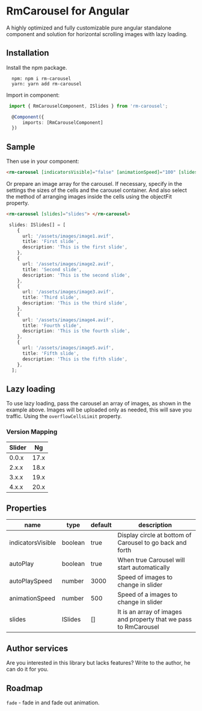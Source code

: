 # RmCarousel for Angular

A highly optimized and fully customizable pure angular standalone component and solution for horizontal scrolling images with lazy loading.

## Installation

Install the npm package.

```
  npm: npm i rm-carousel
  yarn: yarn add rm-carousel
```

Import in component:

```ts
 import { RmCarouselComponent, ISlides } from 'rm-carousel';

  @Component({
      imports: [RmCarouselComponent]
  })
```

## Sample

Then use in your component:

```html
<rm-carousel [indicatorsVisible]="false" [animationSpeed]="100" [slides]="slides" [autoPlay]="true" [autoPlaySpeed]="4000"> </rm-carousel>
```

Or prepare an image array for the carousel. If necessary, specify in the settings the sizes of the cells and the carousel container. And also select the method of arranging images inside the cells using the objectFit property.

```html
<rm-carousel [slides]="slides"> </rm-carousel>
```

```ts
 slides: ISlides[] = [
    {
      url: '/assets/images/image1.avif',
      title: 'First slide',
      description: 'This is the first slide',
    },
    {
      url: '/assets/images/image2.avif',
      title: 'Second slide',
      description: 'This is the second slide',
    },
    {
      url: '/assets/images/image3.avif',
      title: 'Third slide',
      description: 'This is the third slide',
    },
    {
      url: '/assets/images/image4.avif',
      title: 'Fourth slide',
      description: 'This is the fourth slide',
    },
    {
      url: '/assets/images/image5.avif',
      title: 'Fifth slide',
      description: 'This is the fifth slide',
    },
  ];
```

## Lazy loading

To use lazy loading, pass the carousel an array of images, as shown in the example above. Images will be uploaded only as needed, this will save you traffic. Using the `overflowCellsLimit` property.

### Version Mapping

| Slider | Ng   |
|--------|------|
| 0.0.x  | 17.x |
| 2.x.x  | 18.x |
| 3.x.x  | 19.x |
| 4.x.x  | 20.x |

## Properties

| name              | type    | default | description                                                      |
|-------------------|---------|---------|------------------------------------------------------------------|
| indicatorsVisible | boolean | true    | Display circle at bottom of Carousel to go back and forth        |
| autoPlay          | boolean | true    | When true Carousel will start automatically                      |
| autoPlaySpeed     | number  | 3000    | Speed of images to change in slider                              |
| animationSpeed    | number  | 500     | Speed of a images to change in slider                            |
| slides            | ISlides | []      | It is an array of images and property that we pass to RmCarousel |

## Author services

Are you interested in this library but lacks features? Write to the author, he can do it for you.

## Roadmap

`fade` - fade in and fade out animation.
